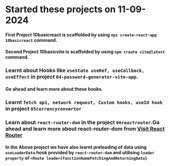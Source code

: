 # Started these projects on 11-09-2024 

#### First Project 10basicreact is scaffolded by using `npx create-react-app 10basicreact` command.

#### Second Project 10basicvite is scaffolded by using `npm create vite@latest` command.


### Learnt about Hooks like `useState useRef, useCallback, useEffect` in project `04-password-generator-vite-app`.
#### Go ahead and learn more about these hooks.

### Learnt `fetch api, network request, Custom hooks, useId hook`  in project `05currencyconvertor`

### Learn about `react-router-dom` in the project `06reactrouter`.Go ahead and learn more about react-router-dom from [Visit React Router](https://reactrouter.com/en/main)

#### In the Above project we have also learnt preloading of data using `useLoaderData` hook provided by `react-router-dom` and utilising `loader property` of `<Route loade={functionNameFetchingAndReturningData} `
